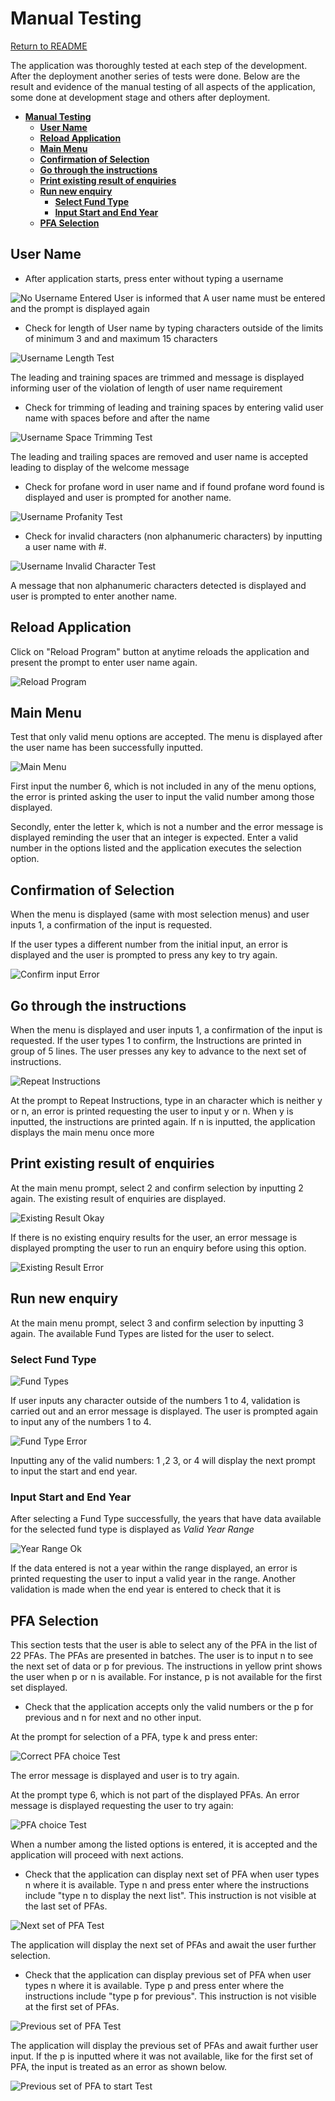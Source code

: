 # **Manual Testing**

[Return to README](https://github.com/Polyanyanwu/pension-adviser-pp3/blob/cabc6a439ce92cb7939c3de84c354c45f86528d7/README.md)

The application was thoroughly tested at each step of the development. After the deployment another series of tests were done. Below are the result and evidence of the manual testing of all aspects of the application, some done at development stage and others after deployment.

- [**Manual Testing**](#manual-testing)
  - [**User Name**](#user-name)
  - [**Reload Application**](#reload-application)
  - [**Main Menu**](#main-menu)
  - [**Confirmation of Selection**](#confirmation-of-selection)
  - [**Go through the instructions**](#go-through-the-instructions)
  - [**Print existing result of enquiries**](#print-existing-result-of-enquiries)
  - [**Run new enquiry**](#run-new-enquiry)
    - [**Select Fund Type**](#select-fund-type)
    - [**Input Start and End Year**](#input-start-and-end-year)
  - [**PFA Selection**](#pfa-selection)

## **User Name**

- After application starts, press enter without typing a username

![No Username Entered](/readme-docs/empty_username.png)
User is informed that A user name must be entered and the prompt is displayed again

- Check for length of User name by typing characters outside of the limits of minimum 3 and and maximum 15 characters

![Username Length Test](/readme-docs/username_length.png)

The leading and training spaces are trimmed and message is displayed informing user of the violation of length of user name requirement

- Check for trimming of leading and training spaces by entering valid user name with spaces before and after the name

![Username Space Trimming Test](/readme-docs/username_spaces_trim.png)

The leading and trailing spaces are removed and user name is accepted leading to display of the welcome message

- Check for profane word in user name and if found profane word found is displayed and user is prompted for another name.

![Username Profanity Test](/readme-docs/profanity_test.png)

- Check for invalid characters (non alphanumeric characters) by inputting a user name with #.

![Username Invalid Character Test](/readme-docs/invalid_char_username.png)

A message that non alphanumeric characters detected is displayed and user is prompted to enter another name.

## **Reload Application**

Click on "Reload Program" button at anytime reloads the application and present the prompt to enter user name again.

![Reload Program](/readme-docs/reload.png)

## **Main Menu**

Test that only valid menu options are accepted. The menu is displayed after the user name has been successfully inputted.

![Main Menu](/readme-docs/menu_test.png)

First input the number 6, which is not included in any of the menu options, the error is printed asking the user to input the valid number among those displayed.

Secondly, enter the letter k, which is not a number and the error message is displayed reminding the user that an integer is expected. Enter a valid number in the options listed and the application executes the selection option.

## **Confirmation of Selection**

When the menu is displayed (same with most selection menus) and user inputs 1, a confirmation of the input is requested.

If the user types a different number from the initial input, an error is displayed and the user is prompted to press any key to try again.

![Confirm input Error](/readme-docs/confirm_input_none.png)

## **Go through the instructions**

When the menu is displayed and user inputs 1, a confirmation of the input is requested. If the user types 1 to confirm, the Instructions are printed in group of 5 lines. The user presses any key to advance to the next set of instructions.

![Repeat Instructions](/readme-docs/repeat_instruction_error.png)

At the prompt to Repeat Instructions, type in an character which is neither y or n, an error is printed requesting the user to input y or n. When y is inputted, the instructions are printed again. If n is inputted, the application displays the main menu once more

## **Print existing result of enquiries**

At the main menu prompt, select 2 and confirm selection by inputting 2 again.
The existing result of enquiries are displayed.

![Existing Result Okay](/readme-docs/enquiry_result_ok.png)

If there is no existing enquiry results for the user, an error message is displayed prompting the user to run an enquiry before using this option.

![Existing Result Error](/readme-docs/enquiry_result_none.png)

## **Run new enquiry**

At the main menu prompt, select 3 and confirm selection by inputting 3 again. The available Fund Types are listed for the user to select.

### **Select Fund Type**

![Fund Types](/readme-docs/select_fund.png)

If user inputs any character outside of the numbers 1 to 4, validation is carried out and an error message is displayed. The user is prompted again to input any of the numbers 1 to 4.

![Fund Type Error](/readme-docs/select_fund_none.png)

Inputting any of the valid numbers: 1 ,2 3, or 4 will display the next prompt to input the start and end year.

### **Input Start and End Year**

After selecting a Fund Type successfully, the years that have data available for the selected fund type is displayed as *Valid Year Range*

![Year Range Ok](/readme-docs/year_range_ok.png)

If the data entered is not a year within the range displayed, an error is printed requesting the user to input a valid year in the range.
Another validation is made when the end year is entered to check that it is 

## **PFA Selection**

This section tests that the user is able to select any of the PFA in the list of 22 PFAs. The PFAs are presented in batches. The user is to input n to see the next set of data or p for previous. The instructions in yellow print shows the user when p or n is available. For instance, p is not available for the first set displayed.

- Check that the application accepts only the valid numbers or the p for previous and n for next and no other input.

At the prompt for selection of a PFA, type k and press enter:

![Correct PFA choice Test](/readme-docs/validate_pfa_choice.png)

The error message is displayed and user is to try again.

At the prompt type 6, which is not part of the displayed PFAs. An error message is displayed requesting the user to try again:

![PFA choice Test](/readme-docs/validate_pfa_choice_num.png)

When a number among the listed options is entered, it is accepted and the application will proceed with next actions.

- Check that the application can display next set of PFA when user types n where it is available.
Type n and press enter where the instructions include "type n to display the next list". This instruction is not visible at the last set of PFAs.

![Next set of PFA Test](/readme-docs/validate_pfa_choice_press_n.png)

The application will display the next set of PFAs and await the user further selection.

- Check that the application can display previous set of PFA when user types n where it is available.
Type p and press enter where the instructions include "type p for previous". This instruction is not visible at the first set of PFAs.

![Previous set of PFA Test](/readme-docs/validate_pfa_choice_press_p.png)

The application will display the previous set of PFAs and await further user input.
If the p is inputted where it was not available, like for the first set of PFA, the input is treated as an error as shown below.

![Previous set of PFA to start Test](/readme-docs/validate_pfa_choice_press_p_to_start.png)

